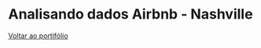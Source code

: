 # Analisando dados Airbnb - Nashville

[Voltar ao portifólio](https://github.com/pedrohmpaiva/portfolio/blob/main/README.md#pedro-henrique)
